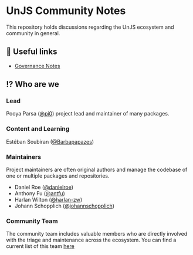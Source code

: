 # UnJS Community Notes

This repository holds discussions regarding the UnJS ecosystem and community in general.

## 🔖 Useful links

- [Governance Notes](https://github.com/unjs/governance)

## ⁉️ Who are we

### Lead

Pooya Parsa ([@pi0](https://github.com/pi0)) project lead and maintainer of many packages.

### Content and Learning

Estéban Soubiran ([@Barbapapazes](https://github.com/Barbapapazes)) 

### Maintainers 

Project maintainers are often original authors and manage the codebase of one or multiple packages and repositories.

- Daniel Roe ([@danielroe](https://github.com/danielroe))
- Anthony Fu ([@antfu](https://github.com/antfu))
- Harlan Wilton ([@harlan-zw](https://github.com/harlan-zw))
- Johann Schopplich ([@johannschopplich](https://github.com/johannschopplich))

### Community Team

The community team includes valuable members who are directly involved with the triage and maintenance across the ecosystem.
You can find a current list of this team [here](https://github.com/orgs/unjs/people)
